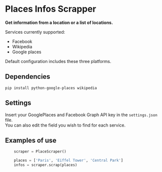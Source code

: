 # Places Infos Scrapper

**Get information from a location or a list of locations.**

Services currently supported:
  - Facebook
  - Wikipedia
  - Google places

Default configuration includes these three platforms.

Dependencies
---

    pip install python-google-places wikipedia


Settings
---

Insert your GooglePlaces and Facebook Graph API key in the `settings.json` file.  
You can also edit the field you wish to find for each service.

Examples of use
---

```python
    scraper = PlaceScraper()

    places = ['Paris', 'Eiffel Tower', 'Central Park']
    infos = scraper.scrap(places)
```
